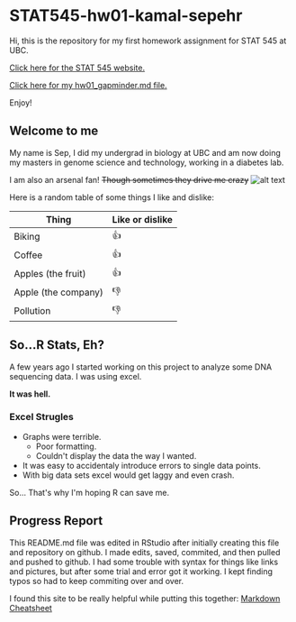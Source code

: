 # STAT545-hw01-kamal-sepehr

Hi, this is the repository for my first homework assignment for STAT 545 at UBC.

[Click here for the STAT 545 website.](http://www.stat545.com) 

[Click here for my hw01_gapminder.md file.](https://github.com/sepkamal/STAT545-hw01-kamal-sepehr/blob/master/hw01_gapminder.md) 

Enjoy!


## Welcome to me

My name is Sep, I did my undergrad in biology at UBC and am now doing my masters in genome science and technology, working in a diabetes lab.

I am also an arsenal fan! ~~Though sometimes they drive me crazy~~
![alt text][logo]

[logo]: http://soccersurgery.net/wp-content/uploads/2016/06/arsenal-logo-128x128.jpg "Arsenal Logo"

Here is a random table of some things I like and dislike:

**Thing** | **Like or dislike** |
--- | --- 
Biking | :thumbsup:
Coffee | :thumbsup:
Apples (the fruit) | :thumbsup:
Apple (the company) | :thumbsdown:
Pollution | :thumbsdown:

## So...R Stats, Eh?

A few years ago I started working on this project to analyze some DNA sequencing data. I was using excel.

**It was hell.**

### Excel Strugles
+ Graphs were terrible.
    + Poor formatting.
    + Couldn't display the data the way I wanted.
+ It was easy to accidentaly introduce errors to single data points.
+ With big data sets excel would get laggy and even crash.

So... That's why I'm hoping R can save me.


## Progress Report

This README.md file was edited in RStudio after initially creating this file and repository on github. I made edits, saved, commited, and then pulled and pushed to github. I had some trouble with syntax for things like links and pictures, but after some trial and error got it working. I kept finding typos so had to keep commiting over and over.

I found this site to be really helpful while putting this together: [Markdown Cheatsheet](https://github.com/adam-p/markdown-here/wiki/Markdown-Cheatsheet)

